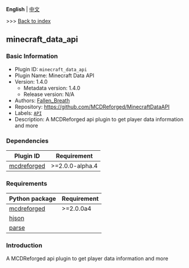 **English** | [中文](readme-zh_cn.md)

\>\>\> [Back to index](/readme.md)

## minecraft_data_api

### Basic Information

- Plugin ID: `minecraft_data_api`
- Plugin Name: Minecraft Data API
- Version: 1.4.0
  - Metadata version: 1.4.0
  - Release version: N/A
- Authors: [Fallen_Breath](https://github.com/Fallen-Breath)
- Repository: https://github.com/MCDReforged/MinecraftDataAPI
- Labels: [`API`](/labels/api/readme.md)
- Description: A MCDReforged api plugin to get player data information and more

### Dependencies

| Plugin ID | Requirement |
| --- | --- |
| [mcdreforged](https://pypi.org/project//plugins/mcdreforged/readme.md/) | \>=2.0.0-alpha.4 |


### Requirements

| Python package | Requirement |
| --- | --- |
| [mcdreforged](https://pypi.org/project/mcdreforged/) | \>=2.0.0a4 |
| [hjson](https://pypi.org/project/hjson/) |  |
| [parse](https://pypi.org/project/parse/) |  |


### Introduction

A MCDReforged api plugin to get player data information and more

